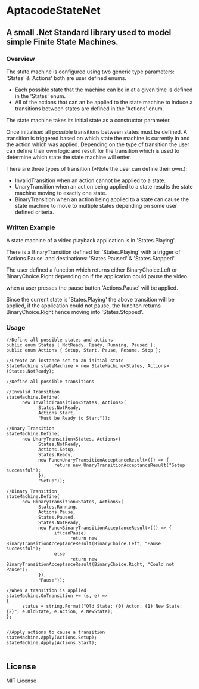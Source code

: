 # AptacodeStateNet

## A small .Net Standard library used to model simple Finite State Machines.


### Overview

The state machine is configured using two generic type parameters: 'States' & 'Actions' both are user defined enums.

- Each possible state that the machine can be in at a given time is defined in the 'States' enum.
- All of the actions that can an be applied to the state machine to induce a transitions between states are defined in the 'Actions' enum.

The state machine takes its initial state as a constructor parameter.

Once initialised all possible transitions between states must be defined.
A transition is triggered based on which state the machine is currently in and the action which was applied.
Depending on the type of transition the user can define their own logic and result for the transition which is used to
determine which state the state machine will enter.

There are three types of transition (*Note the user can define their own.):

- InvalidTransition when an action cannot be applied to a state.
- UnaryTransition when an action being applied to a state results the state machine moving to exactly one state.
- BinaryTransition when an action being applied to a state can cause the state machine to move to multiple states depending 
on some user defined criteria.


### Written Example

A state machine of a video playback application is in 'States.Playing'.

There is a BinaryTransition defined for 'States.Playing' with a trigger of 'Actions.Pause' and destinations: 'States.Paused' & 'States.Stopped'. 

The user defined a function which returns either BinaryChoice.Left or BinaryChoice.Right depending on if the application could pause the video.

when a user presses the pause button 'Actions.Pause' will be applied. 

Since the current state is 'States.Playing' the above transition will be applied, if the application could not pause, the funciton returns BinaryChoice.Right hence moving into 'States.Stopped'.


### Usage

```
//Define all possible states and actions
public enum States { NotReady, Ready, Running, Paused };
public enum Actions { Setup, Start, Pause, Resume, Stop };

//Create an instance set to an initial state
StateMachine stateMachine = new StateMachine<States, Actions>(States.NotReady);

//Define all possible transitions

//Invalid Transition
stateMachine.Define(
      new InvalidTransition<States, Actions>(
            States.NotReady, 
            Actions.Start, 
            "Must be Ready to Start"));
            
//Unary Transition
stateMachine.Define(
      new UnaryTransition<States, Actions>(
            States.NotReady, 
            Actions.Setup, 
            States.Ready,
            new Func<UnaryTransitionAcceptanceResult>(() => {
                  return new UnaryTransitionAcceptanceResult("Setup successful");
            }),
            "Setup"));

//Binary Transition
stateMachine.Define(
      new BinaryTransition<States, Actions>(
            States.Running, 
            Actions.Pause, 
            States.Paused, 
            States.NotReady, 
            new Func<BinaryTransitionAcceptanceResult>(() => {
                  if(canPause)
                        return new BinaryTransitionAcceptanceResult(BinaryChoice.Left, "Pause successful");
                  else
                        return new BinaryTransitionAcceptanceResult(BinaryChoice.Right, "Could not Pause");
            }),
            "Pause"));

//When a transition is applied
stateMachine.OnTransition += (s, e) => 
{ 
      status = string.Format("Old State: {0} Acton: {1} New State: {2}", e.OldState, e.Action, e.NewState);
};


//Apply actions to cause a transition
stateMachine.Apply(Actions.Setup);
stateMachine.Apply(Actions.Start);


```
## License
MIT License
